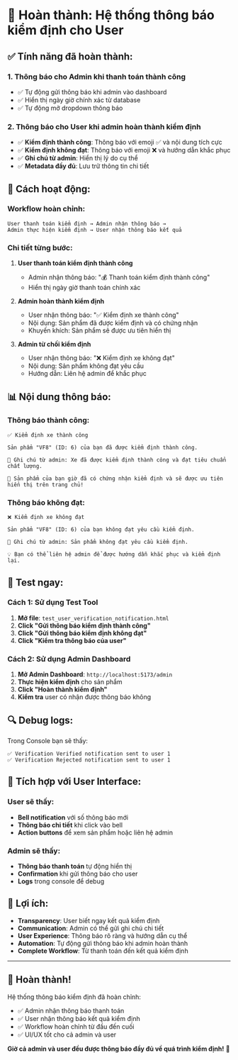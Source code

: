 # 🎉 Hoàn thành: Hệ thống thông báo kiểm định cho User

## ✅ **Tính năng đã hoàn thành:**

### **1. Thông báo cho Admin khi thanh toán thành công**
- ✅ Tự động gửi thông báo khi admin vào dashboard
- ✅ Hiển thị ngày giờ chính xác từ database
- ✅ Tự động mở dropdown thông báo

### **2. Thông báo cho User khi admin hoàn thành kiểm định**
- ✅ **Kiểm định thành công**: Thông báo với emoji ✅ và nội dung tích cực
- ✅ **Kiểm định không đạt**: Thông báo với emoji ❌ và hướng dẫn khắc phục
- ✅ **Ghi chú từ admin**: Hiển thị lý do cụ thể
- ✅ **Metadata đầy đủ**: Lưu trữ thông tin chi tiết

## 🔧 **Cách hoạt động:**

### **Workflow hoàn chỉnh:**
```
User thanh toán kiểm định → Admin nhận thông báo → 
Admin thực hiện kiểm định → User nhận thông báo kết quả
```

### **Chi tiết từng bước:**

1. **User thanh toán kiểm định thành công**
   - Admin nhận thông báo: "💰 Thanh toán kiểm định thành công"
   - Hiển thị ngày giờ thanh toán chính xác

2. **Admin hoàn thành kiểm định**
   - User nhận thông báo: "✅ Kiểm định xe thành công"
   - Nội dung: Sản phẩm đã được kiểm định và có chứng nhận
   - Khuyến khích: Sản phẩm sẽ được ưu tiên hiển thị

3. **Admin từ chối kiểm định**
   - User nhận thông báo: "❌ Kiểm định xe không đạt"
   - Nội dung: Sản phẩm không đạt yêu cầu
   - Hướng dẫn: Liên hệ admin để khắc phục

## 📊 **Nội dung thông báo:**

### **Thông báo thành công:**
```
✅ Kiểm định xe thành công

Sản phẩm "VF8" (ID: 6) của bạn đã được kiểm định thành công.

📝 Ghi chú từ admin: Xe đã được kiểm định thành công và đạt tiêu chuẩn chất lượng.

🎉 Sản phẩm của bạn giờ đã có chứng nhận kiểm định và sẽ được ưu tiên hiển thị trên trang chủ!
```

### **Thông báo không đạt:**
```
❌ Kiểm định xe không đạt

Sản phẩm "VF8" (ID: 6) của bạn không đạt yêu cầu kiểm định.

📝 Ghi chú từ admin: Sản phẩm không đạt yêu cầu kiểm định.

💡 Bạn có thể liên hệ admin để được hướng dẫn khắc phục và kiểm định lại.
```

## 🚀 **Test ngay:**

### **Cách 1: Sử dụng Test Tool**
1. **Mở file**: `test_user_verification_notification.html`
2. **Click "Gửi thông báo kiểm định thành công"**
3. **Click "Gửi thông báo kiểm định không đạt"**
4. **Click "Kiểm tra thông báo của user"**

### **Cách 2: Sử dụng Admin Dashboard**
1. **Mở Admin Dashboard**: `http://localhost:5173/admin`
2. **Thực hiện kiểm định** cho sản phẩm
3. **Click "Hoàn thành kiểm định"**
4. **Kiểm tra** user có nhận được thông báo không

## 🔍 **Debug logs:**

Trong Console bạn sẽ thấy:
```
✅ Verification Verified notification sent to user 1
✅ Verification Rejected notification sent to user 1
```

## 📱 **Tích hợp với User Interface:**

### **User sẽ thấy:**
- **Bell notification** với số thông báo mới
- **Thông báo chi tiết** khi click vào bell
- **Action buttons** để xem sản phẩm hoặc liên hệ admin

### **Admin sẽ thấy:**
- **Thông báo thanh toán** tự động hiển thị
- **Confirmation** khi gửi thông báo cho user
- **Logs** trong console để debug

## 🎯 **Lợi ích:**

- **Transparency**: User biết ngay kết quả kiểm định
- **Communication**: Admin có thể gửi ghi chú chi tiết
- **User Experience**: Thông báo rõ ràng và hướng dẫn cụ thể
- **Automation**: Tự động gửi thông báo khi admin hoàn thành
- **Complete Workflow**: Từ thanh toán đến kết quả kiểm định

---

## 🎉 **Hoàn thành!**

Hệ thống thông báo kiểm định đã hoàn chỉnh:
- ✅ Admin nhận thông báo thanh toán
- ✅ User nhận thông báo kết quả kiểm định
- ✅ Workflow hoàn chỉnh từ đầu đến cuối
- ✅ UI/UX tốt cho cả admin và user

**Giờ cả admin và user đều được thông báo đầy đủ về quá trình kiểm định!** 🚀













